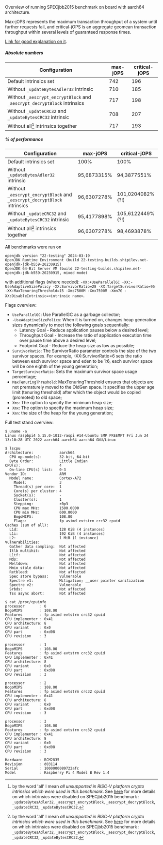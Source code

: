 Overview of running SPECjbb2015 benchmark on board with aarch64 architecture.

Max-jOPS represents the maximum transaction throughput of a system until further requests fail, and critical-jOPS is an aggregate geomean transaction throughput within several levels of guaranteed response times.

[Link for good explanation on it](https://www.anandtech.com/show/16315/the-ampere-altra-review/7#:~:text=That's%20a%20lot%20of%20technicalities,levels%20of%20guaranteed%20response%20times%2C).

##### Absolute numbers

| Configuration                                                            | max-jOPS | critical-jOPS |
| ------------------------------------------------------------------------ | -------- | ------------- |
| Default intrinsics set                                                   | 742      | 196           |
| Without `_updateBytesAdler32` intrinsic                                  | 710      | 185           |
| Without `_aescrypt_encryptBlock` and `_aescrypt_decryptBlock` intrinsics | 717      | 198           |
| Without `_updateCRC32` and `_updateBytesCRC32` intrinsic                 | 708      | 207           |
| Without all[^all-meaning] intrinsics together                            | 717      | 193           |

[^all-meaning]: by the word 'all' I mean *all unsupported in RISC-V platform crypto intrinsics which were used in this benchmark*. See [here](https://github.com/ArsenyBochkarev/OpenJDK-RISCV-Intrinsics/blob/main/docs/riscv_intrinsics_overview.md) for more details on which intrinsics were disabled on SPECjbb2015 benchmark : `_updateBytesAdler32`, `_aescrypt_encryptBlock`, `_aescrypt_decryptBlock`, `_updateCRC32`, `_updateBytesCRC32`.

##### % of performance

| Configuration                                                            | max-jOPS    | critical-jOPS     |
| ------------------------------------------------------------------------ | ----------- | ----------------- |
| Default intrinsics set                                                   | 100%        | 100%              |
| Without `_updateBytesAdler32` intrinsic                                  | 95,6873315% | 94,3877551%       |
| Without `_aescrypt_encryptBlock` and `_aescrypt_decryptBlock` intrinsics | 96,6307278% | 101,0204082% (?!) |
| Without `_updateCRC32` and `_updateBytesCRC32` intrinsic                 | 95,4177898% | 105,6122449% (?!) |
| Without all[^all-meaning] intrinsics together                            | 96,6307278% | 98,4693878%       |

All benchmarks were run on

```
openjdk version "22-testing" 2024-03-19
OpenJDK Runtime Environment (build 22-testing-builds.shipilev.net-openjdk-jdk-b559-20230915)
OpenJDK 64-Bit Server VM (build 22-testing-builds.shipilev.net-openjdk-jdk-b559-20230915, mixed mode)
```

with additional flags (where needed): `-XX:+UseParallelGC -XX:-UseAdaptiveSizePolicy -XX:SurvivorRatio=28 -XX:TargetSurvivorRatio=95 -XX:MaxTenuringThreshold=15 -Xms7500M -Xmx7500M -Xmn7G -XX:DisableIntrinsic=<intrinsic name>`.

Flags overview:
- `UseParallelGC`: Use ParallelGC as a garbage collector;
- `-UseAdaptiveSizePolicy`: When it is turned on, changes heap generation sizes dynamically to meet the following goals sequentially:
  - Latency Goal - Reduce application pauses below a desired level;
  - Throughput Goal - Increase the ratio of application execution time over pause time above a desired level;
  - Footprint Goal - Reduce the heap size as low as possible;
- `SurvivorRatio`: The SurvivorRatio parameter controls the size of the two survivor spaces. For example, -XX:SurvivorRatio=6 sets the ratio between each survivor space and eden to be 1:6, each survivor space will be one eighth of the young generation;
- `TargetSurvivorRatio`: Sets the maximum survivor space usage percentage;
- `MaxTenuringThreshold`: MaxTenuringThreshold ensures that objects are not prematurely moved to the OldGen space. It specifies the upper age limit (tenuring threshold) after which the object would be copied (promoted) to old space;
- `Xms`: The option to specify the minimum heap size;
- `Xmx`: The option to specify the maximum heap size;
- `Xmn`: the size of the heap for the young generation;

Full test stand overview:

```
$ uname -a
Linux raspbpi4 5.15.0-1012-raspi #14-Ubuntu SMP PREEMPT Fri Jun 24 13:10:28 UTC 2022 aarch64 aarch64 aarch64 GNU/Linux
```

```
$ lscpu
Architecture:            aarch64
  CPU op-mode(s):        32-bit, 64-bit
  Byte Order:            Little Endian
CPU(s):                  4
  On-line CPU(s) list:   0-3
Vendor ID:               ARM
  Model name:            Cortex-A72
    Model:               3
    Thread(s) per core:  1
    Core(s) per cluster: 4
    Socket(s):           -
    Cluster(s):          1
    Stepping:            r0p3
    CPU max MHz:         1500.0000
    CPU min MHz:         600.0000
    BogoMIPS:            108.00
    Flags:               fp asimd evtstrm crc32 cpuid
Caches (sum of all):     
  L1d:                   128 KiB (4 instances)
  L1i:                   192 KiB (4 instances)
  L2:                    1 MiB (1 instance)
Vulnerabilities:         
  Gather data sampling:  Not affected
  Itlb multihit:         Not affected
  L1tf:                  Not affected
  Mds:                   Not affected
  Meltdown:              Not affected
  Mmio stale data:       Not affected
  Retbleed:              Not affected
  Spec store bypass:     Vulnerable
  Spectre v1:            Mitigation; __user pointer sanitization
  Spectre v2:            Vulnerable
  Srbds:                 Not affected
  Tsx async abort:       Not affected
```

```
$ cat /proc/cpuinfo
processor       : 0
BogoMIPS        : 108.00
Features        : fp asimd evtstrm crc32 cpuid
CPU implementer : 0x41
CPU architecture: 8
CPU variant     : 0x0
CPU part        : 0xd08
CPU revision    : 3

processor       : 1
BogoMIPS        : 108.00
Features        : fp asimd evtstrm crc32 cpuid
CPU implementer : 0x41
CPU architecture: 8
CPU variant     : 0x0
CPU part        : 0xd08
CPU revision    : 3

processor       : 2
BogoMIPS        : 108.00
Features        : fp asimd evtstrm crc32 cpuid
CPU implementer : 0x41
CPU architecture: 8
CPU variant     : 0x0
CPU part        : 0xd08
CPU revision    : 3

processor       : 3
BogoMIPS        : 108.00
Features        : fp asimd evtstrm crc32 cpuid
CPU implementer : 0x41
CPU architecture: 8
CPU variant     : 0x0
CPU part        : 0xd08
CPU revision    : 3

Hardware        : BCM2835
Revision        : d03114
Serial          : 1000000089722afc
Model           : Raspberry Pi 4 Model B Rev 1.4
```